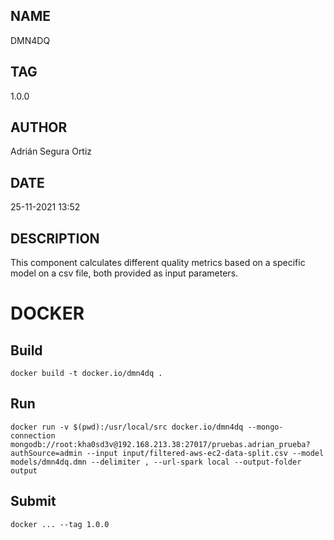## NAME

DMN4DQ

## TAG

1.0.0

## AUTHOR

Adrián Segura Ortiz

## DATE

25-11-2021 13:52

## DESCRIPTION

This component calculates different quality metrics based on a specific model on a csv file, both provided as input parameters.

# DOCKER

## Build

```
docker build -t docker.io/dmn4dq .
```

## Run

```
docker run -v $(pwd):/usr/local/src docker.io/dmn4dq --mongo-connection mongodb://root:kha0sd3v@192.168.213.38:27017/pruebas.adrian_prueba?authSource=admin --input input/filtered-aws-ec2-data-split.csv --model models/dmn4dq.dmn --delimiter , --url-spark local --output-folder output
```

## Submit

```
docker ... --tag 1.0.0
```